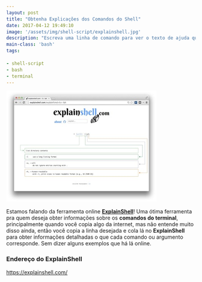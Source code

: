 ```yaml
---
layout: post
title: "Obtenha Explicações dos Comandos do Shell"
date: 2017-04-12 19:49:10
image: '/assets/img/shell-script/explainshell.jpg'
description: "Escreva uma linha de comando para ver o texto de ajuda que corresponde a cada argumento."
main-class: 'bash'
tags:

- shell-script
- bash
- terminal
---
```


![Obtenha Explicações dos Comandos do Shell](/assets/img/shell-script/explainshell-terminalroot.jpg "Obtenha Explicações dos Comandos do Shell")

Estamos falando da ferramenta online __[ExplainShell](https://explainshell.com/)__! Uma ótima ferramenta pra quem deseja obter informações sobre os __comandos do terminal__, principalmente quando você copia algo da internet, mas não entende muito disso ainda, então você copia a linha desejada e cola lá no __ExplainShell__ para obter informações detalhadas o que cada comando ou argumento corresponde. Sem dizer alguns exemplos que há lá online.

### Endereço do ExplainShell

<https://explainshell.com/>
